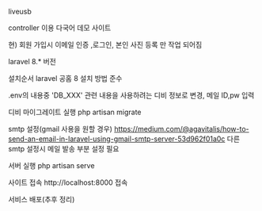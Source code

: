 liveusb

controller 이용 다국어 데모 사이트

현) 회원 가입시 이메일 인증 ,로그인, 본인 사진 등록 만 작업 되어짐

laravel 8.* 버전


설치순서
laravel 공홈 8 설치 방법 준수

.env의 내용중 'DB_XXX' 관련 내용을 사용하려는 디비 정보로 변경, 메일 ID,pw 입력


디비 마이그레이트 실행
php artisan migrate


smtp 설정(gmail 사용을 원할 경우)
https://medium.com/@agavitalis/how-to-send-an-email-in-laravel-using-gmail-smtp-server-53d962f01a0c
다른 smtp 설정시 메일 발송 부분 설정 필요

서버 실행
php artisan serve

사이트 접속
http://localhost:8000 접속


서비스 배포(추후 정리)
